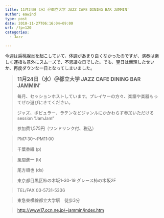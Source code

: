 ```yaml
---
title: 11月24日（水）＠都立大学 JAZZ CAFE DINING BAR JAMMIN’
author: eawind
type: post
date: 2010-11-27T06:16:04+09:00
url: /?p=120
categories:
  - Jazz

---
```

今週は扁桃腺炎を起こしていて、体調があまり良くなかったのですが、演奏は楽しく運指も意外にスムーズで、不思議な日でした。でも、翌日は無理したせいか、再度ダウンな一日となってしまいました。

> **<big>11月24日（水）＠都立大学 JAZZ CAFE DINING BAR JAMMIN'</big>**
> 
> 毎月、セッションホストしています。プレイヤーの方々、楽譜や楽器もってぜひ遊びにきてください。
> 
> ジャズ、ポピュラー、ラテンなどジャンルにかかわらず参加いただけるsession &#8220;JamJam&#8221;
> 
> 参加費1,575円（ワンドリンク付、税込）
  
> PM7:30〜PM11:00
> 
> 千葉香織 (p)
  
> 風間進一 (b)
  
> 尾方順也 (ds)
> 
> 東京都目黒区柿の木坂1-30-19 グレース柿の木坂2F
  
> TEL/FAX 03-5731-5336
  
> 東急東横線都立大学駅　徒歩3分
  
> http://www17.ocn.ne.jp/~jammin/index.htm
